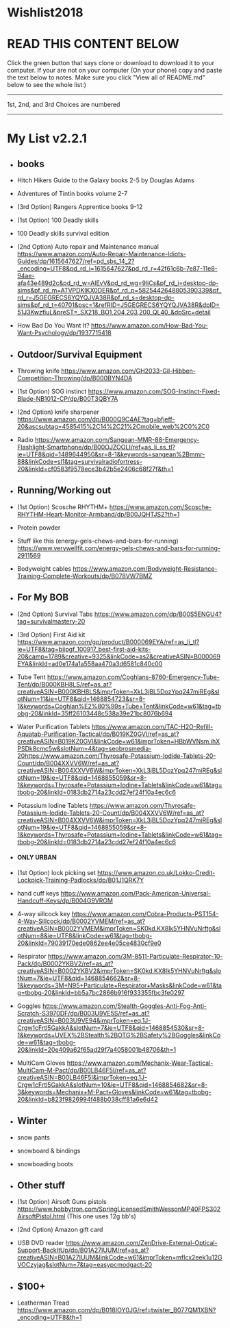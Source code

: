 # Wishlist2018
<h1>READ THIS CONTENT BELOW</h1>                                                                                                          
Click the green button that says clone or download to download it to your computer.
If your are not on your computer (On your phone) copy and paste the text below to notes.
Make sure you click "View all of README.md" below to see the whole list:)
<hr />
1st, 2nd, and 3rd Choices are numbered
<hr />
<h1>My List v2.2.1</h1>

* ## books
* Hitch Hikers Guide to the Galaxy books 2-5 by Douglas Adams
* Adventures of Tintin books volume 2-7
* (3rd Option) Rangers Apprentice books 9-12
* (1st Option) 100 Deadly skills
* 100 Deadly skills survival edition
* (2nd Option) Auto repair and Maintenance manual https://www.amazon.com/Auto-Repair-Maintenance-Idiots-Guides/dp/1615647627/ref=pd_sbs_14_2?_encoding=UTF8&pd_rd_i=1615647627&pd_rd_r=42f61c6b-7e87-11e8-94ae-afa43e489d2c&pd_rd_w=AlEvV&pd_rd_wg=9liCs&pf_rd_i=desktop-dp-sims&pf_rd_m=ATVPDKIKX0DER&pf_rd_p=5825442648805390339&pf_rd_r=J5GEGRECS6YQYQJVA38R&pf_rd_s=desktop-dp-sims&pf_rd_t=40701&psc=1&refRID=J5GEGRECS6YQYQJVA38R&dpID=51J3KwzfiuL&preST=_SX218_BO1,204,203,200_QL40_&dpSrc=detail
* How Bad Do You Want It? https://www.amazon.com/How-Bad-You-Want-Psychology/dp/1937715418

* ## Outdoor/Survival Equipment
* Throwing knife https://www.amazon.com/GH2033-Gil-Hibben-Competition-Throwing/dp/B000BYN4DA
* (1st Option) SOG instinct https://www.amazon.com/SOG-Instinct-Fixed-Blade-NB1012-CP/dp/B00T3QBY7A
* (2nd Option) knife sharpener https://www.amazon.com/dp/B000Q9C4AE?tag=bfjeff-20&ascsubtag=4585415%2C14%2C21%2Cmobile_web%2C0%2C0
* Radio https://www.amazon.com/Sangean-MMR-88-Emergency-Flashlight-Smartphone/dp/B00OJZOOLI/ref=as_li_ss_tl?ie=UTF8&qid=1489644950&sr=8-1&keywords=sangean%2Bmmr-88&linkCode=sl1&tag=survivalradiofortress-20&linkId=cf0583f9578ece3b42b5e2406c68f27f&th=1

* ## Running/Working out
* (1st Option) Scosche RHYTHM+ https://www.amazon.com/Scosche-RHYTHM-Heart-Monitor-Armband/dp/B00JQHTJS2?th=1
* Protein powder
* Stuff like this (energy-gels-chews-and-bars-for-running) https://www.verywellfit.com/energy-gels-chews-and-bars-for-running-2911569
* Bodyweight cables https://www.amazon.com/Bodyweight-Resistance-Training-Complete-Workouts/dp/B078VW7BMZ

* ## For My BOB
* (2nd Option) Survival Tabs https://www.amazon.com/dp/B00S5ENGU4?tag=survivalmastery-20
* (3rd Option) First Aid kit https://www.amazon.com/gp/product/B000069EYA/ref=as_li_tl?ie=UTF8&tag=biipgf_100917_best-first-aid-kits-20&camp=1789&creative=9325&linkCode=as2&creativeASIN=B000069EYA&linkId=ad0e174a1a558aa470a3d6581c840c00
* Tube Tent https://www.amazon.com/Coghlans-8760-Emergency-Tube-Tent/dp/B000KBH8LS/ref=as_at?creativeASIN=B000KBH8LS&imprToken=XkL3jBL5DozYpq247miREg&slotNum=11&ie=UTF8&qid=1468854723&sr=8-1&keywords=Coghlan%E2%80%99s+Tube+Tent&linkCode=w61&tag=tbobg-20&linkId=35ff26103448c538a39e21bc8076b694
* Water Purification Tablets https://www.amazon.com/TAC-H2O-Refill-Aquatab-Purification-Tactical/dp/B019KZ0GVI/ref=as_at?creativeASIN=B019KZ0GVI&linkCode=w61&imprToken=HBbWVNsm.ihXPSDk8cmc5w&slotNum=4&tag=seobrosmedia-20https://www.amazon.com/Thyrosafe-Potassium-Iodide-Tablets-20-Count/dp/B004XXVV6W/ref=as_at?creativeASIN=B004XXVV6W&imprToken=XkL3jBL5DozYpq247miREg&slotNum=19&ie=UTF8&qid=1468855059&sr=8-1&keywords=Thyrosafe+Potassium+Iodine+Tablets&linkCode=w61&tag=tbobg-20&linkId=0183db2714a23cdd27ef24f10a4ec6c6
* Potassium Iodine Tablets https://www.amazon.com/Thyrosafe-Potassium-Iodide-Tablets-20-Count/dp/B004XXVV6W/ref=as_at?creativeASIN=B004XXVV6W&imprToken=XkL3jBL5DozYpq247miREg&slotNum=19&ie=UTF8&qid=1468855059&sr=8-1&keywords=Thyrosafe+Potassium+Iodine+Tablets&linkCode=w61&tag=tbobg-20&linkId=0183db2714a23cdd27ef24f10a4ec6c6
* <h4>ONLY URBAN</h4>
* (1st Option) lock picking set https://www.amazon.co.uk/Lokko-Credit-Lockpick-Training-Padlocks/dp/B01J1QRK7Y
* hand cuff keys https://www.amazon.com/Pack-American-Universal-Handcuff-Keys/dp/B004G9VRGM
* 4-way sillcock key https://www.amazon.com/Cobra-Products-PST154-4-Way-Sillcock/dp/B0002YVMEM/ref=as_at?creativeASIN=B0002YVMEM&imprToken=SK0kd.KX8lk5YHNVuNrftg&slotNum=8&ie=UTF8&linkCode=w61&tag=tbobg-20&linkId=79039170ede0862ee4e05ce4830cf9e0
* Respirator https://www.amazon.com/3M-8511-Particulate-Respirator-10-Pack/dp/B0002YKBV2/ref=as_at?creativeASIN=B0002YKBV2&imprToken=SK0kd.KX8lk5YHNVuNrftg&slotNum=7&ie=UTF8&qid=1468854662&sr=8-1&keywords=3M+N95+Particulate+Respirator+Masks&linkCode=w61&tag=tbobg-20&linkId=bb5a7bc2866b916f933355fbc3fe0297
* Goggles https://www.amazon.com/Stealth-Goggles-Anti-Fog-Anti-Scratch-S3970DF/dp/B003U9VE5S/ref=as_at?creativeASIN=B003U9VE94&imprToken=eq.1J-Crgw1cFrtl5GakkA&slotNum=7&ie=UTF8&qid=1468854530&sr=8-1&keywords=UVEX%2BStealth%2BOTG%2BSafety%2BGoggles&linkCode=w61&tag=tbobg-20&linkId=20e409a62f65ad29f7a4058001b48706&th=1
* MultiCam Gloves https://www.amazon.com/Mechanix-Wear-Tactical-MultiCam-M-Pact/dp/B00LB46F5I/ref=as_at?creativeASIN=B00LB46F5I&imprToken=eq.1J-Crgw1cFrtl5GakkA&slotNum=10&ie=UTF8&qid=1468854682&sr=8-3&keywords=Mechanix+M-Pact+Gloves&linkCode=w61&tag=tbobg-20&linkId=b823f9826994f488b038cff81a6e6d42

* ## Winter
* snow pants
* snowboard & bindings
* snowboading boots

* ## Other stuff
* (1st Option) Airsoft Guns pistols https://www.hobbytron.com/SpringLicensedSmithWessonMP40FPS302AirsoftPistol.html (This one uses 12g bb's)
* (2nd Option) Amazon gift card
* USB DVD reader https://www.amazon.com/ZenDrive-External-Optical-Support-BackItUp/dp/B01A27IUUM/ref=as_at?creativeASIN=B01A27IUUM&linkCode=w61&imprToken=mfIcx2eek1u12GVOCzyjag&slotNum=7&tag=easypcmodgact-20

* ## $100+ 
* Leatherman Tread https://www.amazon.com/dp/B018IOY0JG/ref=twister_B077QM1XBN?_encoding=UTF8&th=1

